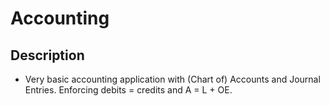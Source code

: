 # Accounting

## Description

- Very basic accounting application with (Chart of) Accounts and Journal Entries. Enforcing debits = credits and A = L + OE.
